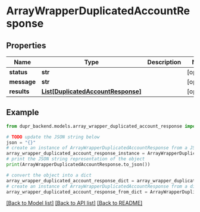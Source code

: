 # ArrayWrapperDuplicatedAccountResponse


## Properties

Name | Type | Description | Notes
------------ | ------------- | ------------- | -------------
**status** | **str** |  | [optional] 
**message** | **str** |  | [optional] 
**results** | [**List[DuplicatedAccountResponse]**](DuplicatedAccountResponse.md) |  | [optional] 

## Example

```python
from dupr_backend.models.array_wrapper_duplicated_account_response import ArrayWrapperDuplicatedAccountResponse

# TODO update the JSON string below
json = "{}"
# create an instance of ArrayWrapperDuplicatedAccountResponse from a JSON string
array_wrapper_duplicated_account_response_instance = ArrayWrapperDuplicatedAccountResponse.from_json(json)
# print the JSON string representation of the object
print(ArrayWrapperDuplicatedAccountResponse.to_json())

# convert the object into a dict
array_wrapper_duplicated_account_response_dict = array_wrapper_duplicated_account_response_instance.to_dict()
# create an instance of ArrayWrapperDuplicatedAccountResponse from a dict
array_wrapper_duplicated_account_response_from_dict = ArrayWrapperDuplicatedAccountResponse.from_dict(array_wrapper_duplicated_account_response_dict)
```
[[Back to Model list]](../README.md#documentation-for-models) [[Back to API list]](../README.md#documentation-for-api-endpoints) [[Back to README]](../README.md)


